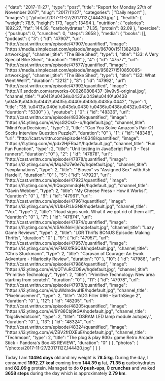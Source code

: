 {
    "date": "2017-11-27",
    "type": "post",
    "title": "Report for Monday 27th of November 2017",
    "slug": "2017\/11\/27",
    "categories": [
        "Daily report"
    ],
    "images": [
        "\/photos\/2017-11-27\/20171127_144420.jpg"
    ],
    "health": {
        "weight": 78.5,
        "height": 173,
        "age": 13494
    },
    "nutrition": {
        "calories": 1892.27,
        "fat": 144.39,
        "carbohydrates": 71.35,
        "protein": 82.09
    },
    "exercise": {
        "pushups": 0,
        "crunches": 0,
        "steps": 3658
    },
    "media": {
        "books": [],
        "podcast": {
            "3": {
                "id": "47907",
                "url": "http:\/\/cast.writtn.com\/episode\/47907\/quantified",
                "image": "https:\/\/media.simplecast.com\/episode\/image\/96700\/1511382428-artwork.jpg",
                "channel_title": "The Bike Shed",
                "type": 1,
                "title": "133: A Very Special Bike Shed",
                "duration": "1861"
            },
            "4": {
                "id": "47577",
                "url": "http:\/\/cast.writtn.com\/episode\/47577\/quantified",
                "image": "https:\/\/media.simplecast.com\/episode\/image\/95827\/1510850085-artwork.jpg",
                "channel_title": "The Bike Shed",
                "type": 1,
                "title": "132: What Went Well?",
                "duration": "2212"
            },
            "8": {
                "id": "47992",
                "url": "http:\/\/cast.writtn.com\/episode\/47992\/quantified",
                "image": "http:\/\/i1.sndcdn.com\/artworks-000260808437-3lw9v5-original.jpg",
                "channel_title": "\u0413\u043e\u0432\u043e\u0440\u0438 \u045d\u043d\u0442\u0435\u0440\u043d\u0435\u0442",
                "type": 1,
                "title": "35. \u0413\u040d \u043d\u0430 \u0436\u0438\u0432\u043e",
                "duration": "5330"
            }
        },
        "youtube": {
            "0": {
                "id": "48336",
                "url": "http:\/\/cast.writtn.com\/episode\/48336\/quantified",
                "image": "https:\/\/i4.ytimg.com\/vi\/wjsG2Os0--o\/hqdefault.jpg",
                "channel_title": "MindYourDecisions",
                "type": 2,
                "title": "Can You Solve Amazon's Pair Of Socks Interview Question Puzzle?",
                "duration": "0"
            },
            "1": {
                "id": "48348",
                "url": "http:\/\/cast.writtn.com\/episode\/48348\/quantified",
                "image": "https:\/\/i1.ytimg.com\/vi\/pdx2HjFRaJY\/hqdefault.jpg",
                "channel_title": "Fun Fun Function",
                "type": 2,
                "title": "Unit testing in JavaScript Part 3 - Test runners",
                "duration": "0"
            },
            "2": {
                "id": "47878",
                "url": "http:\/\/cast.writtn.com\/episode\/47878\/quantified",
                "image": "https:\/\/i2.ytimg.com\/vi\/MqaZU7e0e7s\/hqdefault.jpg",
                "channel_title": "sexplanations",
                "type": 2,
                "title": "\"Biosex\" vs \"Assigned Sex\" with Ash Hardell",
                "duration": "0"
            },
            "5": {
                "id": "47923",
                "url": "http:\/\/cast.writtn.com\/episode\/47923\/quantified",
                "image": "https:\/\/i1.ytimg.com\/vi\/hQaqzmmdqHs\/hqdefault.jpg",
                "channel_title": "Gavin Webber",
                "type": 2,
                "title": "My Cheese Press - How it Works!",
                "duration": "0"
            },
            "6": {
                "id": "47961",
                "url": "http:\/\/cast.writtn.com\/episode\/47961\/quantified",
                "image": "https:\/\/i3.ytimg.com\/vi\/VUbsFtLkGN8\/hqdefault.jpg",
                "channel_title": "Vox",
                "type": 2,
                "title": "Road signs suck. What if we got rid of them all?",
                "duration": "0"
            },
            "7": {
                "id": "47874",
                "url": "http:\/\/cast.writtn.com\/episode\/47874\/quantified",
                "image": "https:\/\/i1.ytimg.com\/vi\/dSAkiNnHljI\/hqdefault.jpg",
                "channel_title": "Lazy Game Reviews",
                "type": 2,
                "title": "LGR Thrifts BONUS Episode: Making Thrifts",
                "duration": "0"
            },
            "9": {
                "id": "47957",
                "url": "http:\/\/cast.writtn.com\/episode\/47957\/quantified",
                "image": "https:\/\/i4.ytimg.com\/vi\/wFM2XfRSQIU\/hqdefault.jpg",
                "channel_title": "Chris Stuckmann",
                "type": 2,
                "title": "Caravan of Courage: An Ewok Adventure - Hilariocity Review",
                "duration": "0"
            },
            "10": {
                "id": "47986",
                "url": "http:\/\/cast.writtn.com\/episode\/47986\/quantified",
                "image": "https:\/\/i2.ytimg.com\/vi\/qQTVuRrZO8w\/hqdefault.jpg",
                "channel_title": "Primitive Technology",
                "type": 2,
                "title": "Primitive Technology: New area starting from scratch",
                "duration": "0"
            },
            "11": {
                "id": "47978",
                "url": "http:\/\/cast.writtn.com\/episode\/47978\/quantified",
                "image": "https:\/\/i2.ytimg.com\/vi\/quWdmdwuI1E\/hqdefault.jpg",
                "channel_title": "Pixelmusement",
                "type": 2,
                "title": "ADG Filler #66 - EarthSiege 2",
                "duration": "0"
            },
            "12": {
                "id": "48205",
                "url": "http:\/\/cast.writtn.com\/episode\/48205\/quantified",
                "image": "https:\/\/i2.ytimg.com\/vi\/9Y86Cbj9tGA\/hqdefault.jpg",
                "channel_title": "bigclivedotcom",
                "type": 2,
                "title": "OSRAM LED lamp module autopsy.",
                "duration": "0"
            },
            "13": {
                "id": "48324",
                "url": "http:\/\/cast.writtn.com\/episode\/48324\/quantified",
                "image": "https:\/\/i3.ytimg.com\/vi\/ZBV2frDXEuE\/hqdefault.jpg",
                "channel_title": "Techmoan",
                "type": 2,
                "title": "The plug & play 800+ game Retro Arcade Stick -  Pandora's Box 4S REVIEW",
                "duration": "0"
            }
        },
        "photos": [
            "\/photos\/2017-11-27\/20171127_144420.jpg"
        ]
    }
}

Today I am <strong>13494 days</strong> old and my weight is <strong>78.5 kg</strong>. During the day, I consumed <strong>1892.27 kcal</strong> coming from <strong>144.39 g</strong> fat, <strong>71.35 g</strong> carbohydrates and <strong>82.09 g</strong> protein. Managed to do <strong>0 push-ups</strong>, <strong>0 crunches</strong> and walked <strong>3658 steps</strong> during the day which is approximately <strong>2.79 km</strong>.